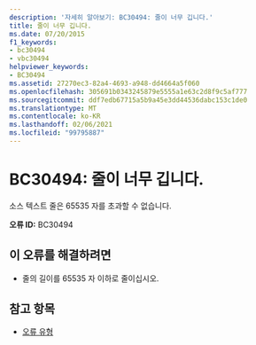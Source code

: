 ```yaml
---
description: '자세히 알아보기: BC30494: 줄이 너무 깁니다.'
title: 줄이 너무 깁니다.
ms.date: 07/20/2015
f1_keywords:
- bc30494
- vbc30494
helpviewer_keywords:
- BC30494
ms.assetid: 27270ec3-82a4-4693-a948-dd4664a5f060
ms.openlocfilehash: 305691b0343245879e5555a1e63c2d8f9c5af777
ms.sourcegitcommit: ddf7edb67715a5b9a45e3dd44536dabc153c1de0
ms.translationtype: MT
ms.contentlocale: ko-KR
ms.lasthandoff: 02/06/2021
ms.locfileid: "99795887"
---
```

# <a name="bc30494-line-is-too-long"></a>BC30494: 줄이 너무 깁니다.

소스 텍스트 줄은 65535 자를 초과할 수 없습니다.

 **오류 ID:** BC30494

## <a name="to-correct-this-error"></a>이 오류를 해결하려면

- 줄의 길이를 65535 자 이하로 줄이십시오.

## <a name="see-also"></a>참고 항목

- [오류 유형](../../programming-guide/language-features/error-types.md)
